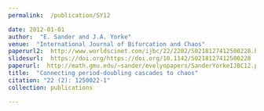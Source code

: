 ```yaml
---
permalink:  /publication/SY12

date: 2012-01-01
author:  "E. Sander and J.A. Yorke"
venue:  "International Journal of Bifurcation and Chaos"
paperurl2:  http://www.worldscinet.com/ijbc/22/2202/S0218127412500228.html
slidesurl:  https://doi.org/https://doi.org/10.1142/S0218127412500228
paperurl:  http://math.gmu.edu/~sander/evelynpapers/SanderYorkeIJBC12.pdf
title:  "Connecting period-doubling cascades to chaos"
citation: "22 (2): 1250022-1"
collection: publications

---
```

